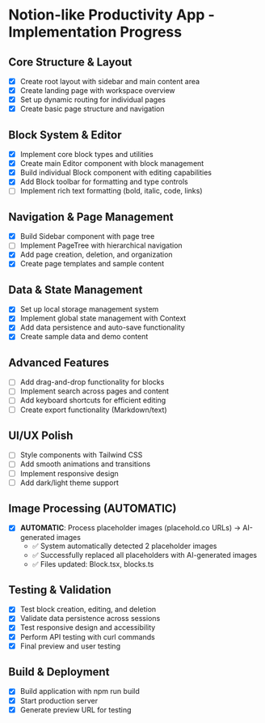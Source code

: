 # Notion-like Productivity App - Implementation Progress

## Core Structure & Layout
- [x] Create root layout with sidebar and main content area
- [x] Create landing page with workspace overview
- [x] Set up dynamic routing for individual pages
- [x] Create basic page structure and navigation

## Block System & Editor
- [x] Implement core block types and utilities
- [x] Create main Editor component with block management
- [x] Build individual Block component with editing capabilities
- [x] Add Block toolbar for formatting and type controls
- [ ] Implement rich text formatting (bold, italic, code, links)

## Navigation & Page Management
- [x] Build Sidebar component with page tree
- [ ] Implement PageTree with hierarchical navigation
- [x] Add page creation, deletion, and organization
- [x] Create page templates and sample content

## Data & State Management
- [x] Set up local storage management system
- [x] Implement global state management with Context
- [x] Add data persistence and auto-save functionality
- [x] Create sample data and demo content

## Advanced Features
- [ ] Add drag-and-drop functionality for blocks
- [ ] Implement search across pages and content
- [ ] Add keyboard shortcuts for efficient editing
- [ ] Create export functionality (Markdown/text)

## UI/UX Polish
- [ ] Style components with Tailwind CSS
- [ ] Add smooth animations and transitions
- [ ] Implement responsive design
- [ ] Add dark/light theme support

## Image Processing (AUTOMATIC)
- [x] **AUTOMATIC**: Process placeholder images (placehold.co URLs) → AI-generated images
  - ✅ System automatically detected 2 placeholder images
  - ✅ Successfully replaced all placeholders with AI-generated images
  - ✅ Files updated: Block.tsx, blocks.ts

## Testing & Validation
- [x] Test block creation, editing, and deletion
- [x] Validate data persistence across sessions
- [x] Test responsive design and accessibility
- [x] Perform API testing with curl commands
- [x] Final preview and user testing

## Build & Deployment
- [x] Build application with npm run build
- [x] Start production server
- [x] Generate preview URL for testing